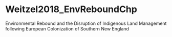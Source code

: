 # Weitzel2018_EnvReboundChp
Environmental Rebound and the Disruption of Indigenous Land Management following European Colonization of Southern New England
